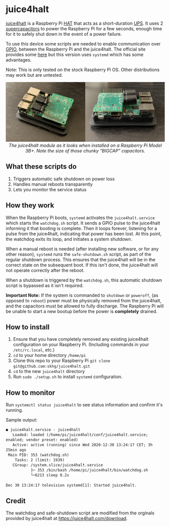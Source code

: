 # juice4halt

[juice4halt](https://juice4halt.com/) is a Raspberry Pi [HAT](https://www.raspberrypi.org/blog/introducing-raspberry-pi-hats/) that acts as a short-duration [UPS](https://en.wikipedia.org/wiki/Uninterruptible_power_supply). It uses 2 [supercapacitors](https://en.wikipedia.org/wiki/Supercapacitor) to power the Raspberry Pi for a few seconds, enough time for it to safely shut down in the event of a power failure. 

To use this device some scripts are needed to enable communication over [GPIO](https://www.raspberrypi.org/documentation/usage/gpio/), between the Raspberry Pi and the juice4halt. The official site provides some [here](https://juice4halt.com/getting-started) but this version uses `systemd` which has some advantages.

Note: This is only tested on the stock Raspberry Pi OS. Other distributions may work but are untested.

<p align="center">
<img src="docs/top.jpeg" width="50%"/><img src="docs/side.jpeg" width="50%"/><br/>
<i>The juice4halt module as it looks when installed on a Raspberry Pi Model 3B+. Note the size of those chunky "BIGCAP" capacitors.</i>
</p>

## What these scripts do
1. Triggers automatic safe shutdown on power loss
1. Handles manual reboots transparently
1. Lets you monitor the service status

## How they work
When the Raspberry Pi boots, `systemd` activates the `juice4halt.service` which starts the `watchdog.sh` script. It sends a GPIO pulse to the juice4halt informing it that booting is complete. Then it loops forever, listening for a pulse from the juice4halt, indicating that power has been lost. At this point, the watchdog exits its loop, and initiates a system shutdown.

When a manual reboot is needed (after installing new software, or for any other reason), `systemd` runs the `safe-shutdown.sh` script, as part of the regular shutdown process. This ensures that the juice4halt will be in the correct state on the subsequent boot. If this isn't done, the juice4halt will not operate correctly after the reboot.

When a shutdown is triggered by the `watchdog.sh`, this automatic shutdown script is bypassed as it isn't required.

**Important Note:** If the system is commanded to `shutdown` or `poweroff`, (as opposed to `reboot`) power must be physically removed from the juice4halt, and the capacitors must be allowed to fully discharge. The Raspberry Pi will be unable to start a new bootup before the power is **completely** drained.

## How to install
1. Ensure that you have completely removed any existing juice4halt configuration on your Raspberry Pi. (Including commands in your `/etc/rc.local`, etc.)
1. `cd` to your home directory `/home/pi` 
1. Clone this repo to your Raspberry Pi `git clone git@github.com:skhg/juice4halt.git`
1. `cd` to the new `juice4halt` directory
1. Run `sudo ./setup.sh` to install `systemd` configuration.

## How to monitor
Run `systemctl status juice4halt` to see status information and confirm it's running.

Sample output:
```
● juice4halt.service - juice4halt
   Loaded: loaded (/home/pi/juice4halt/conf/juice4halt.service; enabled; vendor preset: enabled)
   Active: active (running) since Wed 2020-12-30 13:24:17 CET; 3h 25min ago
 Main PID: 353 (watchdog.sh)
    Tasks: 2 (limit: 1939)
   CGroup: /system.slice/juice4halt.service
           ├─ 353 /bin/bash /home/pi/juice4halt/bin/watchdog.sh
           └─6213 sleep 0.2s

Dec 30 13:24:17 television systemd[1]: Started juice4halt.
```

## Credit
The watchdog and safe-shutdown script are modified from the orginals provided by juice4halt at https://juice4halt.com/download.
